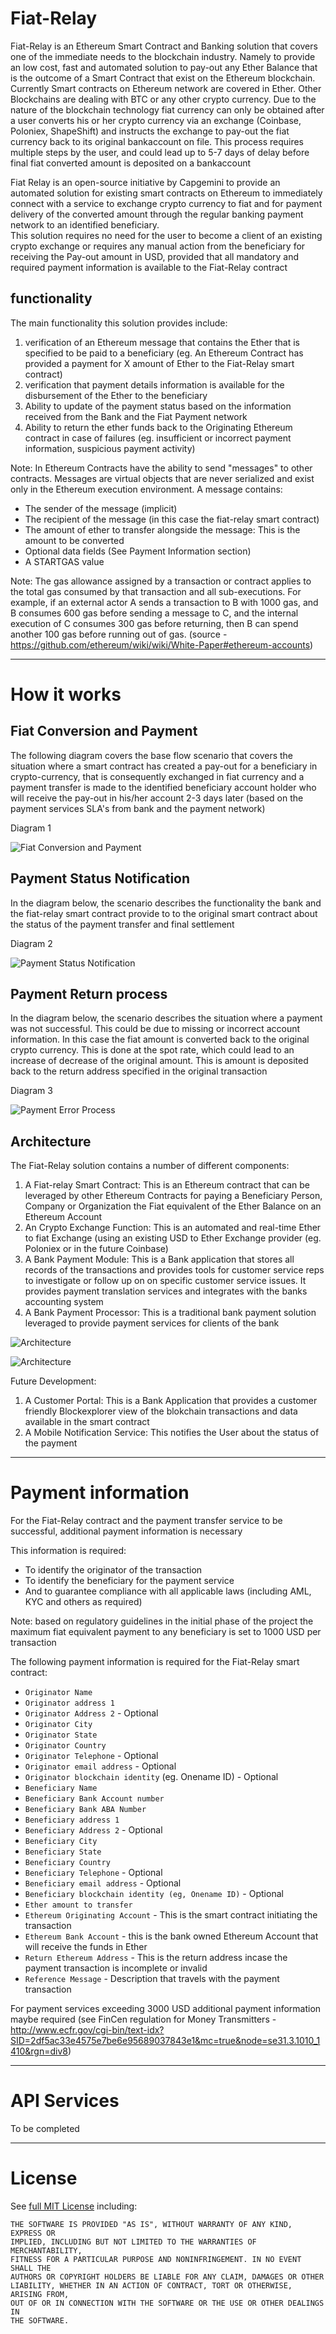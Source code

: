# Fiat-Relay

Fiat-Relay is an Ethereum Smart Contract and Banking solution that covers one of the immediate needs to the blockchain industry. Namely to provide an low cost, fast and automated solution to pay-out any Ether Balance that is the outcome of a Smart Contract that exist on the Ethereum blockchain.
Currently Smart contracts on Ethereum network are covered in Ether. Other Blockchains are dealing with BTC or any other crypto currency. Due to the nature of the blockchain technology fiat currency can only be obtained after a user converts his or her crypto currency via an exchange (Coinbase, Poloniex, ShapeShift) and instructs the exchange to pay-out the fiat currency back to its original bankaccount on file. This process requires multiple steps by the user, and could lead up to 5-7 days of delay before final fiat converted amount is deposited on a bankaccount

Fiat Relay is an open-source initiative by Capgemini to provide an automated solution for existing smart contracts on Ethereum to immediately connect with a service to exchange  crypto currency to fiat and for payment delivery of the converted amount  through the regular banking payment network to an identified beneficiary.  
This solution requires no need for the user to become a client of an existing crypto exchange or requires any manual action from the beneficiary for receiving the Pay-out amount in USD, provided that all mandatory and required payment information is available to the Fiat-Relay contract

## functionality
The main functionality this solution provides include:

1. verification of an Ethereum message that contains the Ether that is specified to be paid to a beneficiary
(eg. An Ethereum Contract has provided a payment for X amount of Ether to the Fiat-Relay smart contract)
1. verification that payment details information is available for the disbursement of the Ether to the beneficiary
1. Ability to update of the payment status based on the information received from the Bank and the Fiat Payment network
1. Ability to return the ether funds back to the Originating Ethereum contract in case of failures (eg. insufficient or incorrect payment information, suspicious payment activity)

Note: In Ethereum Contracts have the ability to send "messages" to other contracts. Messages are virtual objects that are never serialized and exist only in the Ethereum execution environment. A message contains:
* The sender of the message (implicit)
* The recipient of the message (in this case the fiat-relay smart contract)
* The amount of ether to transfer alongside the message: This is the amount to be converted
* Optional data fields (See Payment Information section)
* A STARTGAS value

Note: The gas allowance assigned by a transaction or contract applies to the total gas consumed by that transaction and all sub-executions. For example, if an external actor A sends a transaction to B with 1000 gas, and B consumes 600 gas before sending a message to C, and the internal execution of C consumes 300 gas before returning, then B can spend another 100 gas before running out of gas.
(source - https://github.com/ethereum/wiki/wiki/White-Paper#ethereum-accounts)

----

# How it works
## Fiat Conversion and Payment

The following diagram covers the base flow scenario that covers the situation where a smart contract has created a pay-out for a beneficiary in crypto-currency, that is consequently exchanged in fiat currency and a payment transfer is made to the identified beneficiary account holder who will receive the pay-out in his/her account 2-3 days later (based on the payment services SLA's from bank and the payment network)

Diagram 1

<img alt="Fiat Conversion and Payment" style="border-width:0" src="./Images/Fiatrelay1.png" /></a>

## Payment Status Notification
In the diagram below, the scenario describes the functionality the bank and the fiat-relay smart contract  provide to to the original smart contract about the status of the payment transfer and final settlement

Diagram 2

<img alt="Payment Status Notification" style="border-width:0" src="./Images/Fiatrelay2.png" /></a>


## Payment Return process
In the diagram below, the scenario describes the situation where a payment was not successful. This could be due to missing or incorrect account information. In this case the fiat amount is converted back to the original crypto currency. This is done at the spot rate, which could lead to an increase of decrease of the original amount. This is amount is deposited back to the return address specified in the original transaction

Diagram 3

<img alt="Payment Error Process" style="border-width:0" src="./Images/Fiatrelay3.png" /></a>


## Architecture

The Fiat-Relay solution contains a number of different components:

1. A Fiat-relay Smart Contract: This is an Ethereum contract that can be leveraged by other Ethereum Contracts for paying a Beneficiary Person, Company or Organization the Fiat equivalent of the Ether Balance on an Ethereum Account
1. An Crypto Exchange Function:  This is an automated and real-time Ether to fiat Exchange (using an existing USD to Ether Exchange provider (eg. Poloniex or in the future Coinbase)
1. A Bank Payment Module: This is a Bank application that stores all records of the transactions and provides tools for customer service reps to investigate or follow up on on specific customer service issues. It provides payment translation services and integrates with the banks accounting system
1. A Bank Payment Processor: This is a traditional bank payment solution leveraged to provide payment services for clients of the bank

<img alt="Architecture" style="border-width:0" src="./Images/Architecture.png" /> </a>

<img alt="Architecture" style="border-width:0" src="./Images/legend-architecture.png" /></a>


Future Development:
1. A Customer Portal: This is a Bank Application that provides a customer friendly Blockexplorer view of the blokchain transactions and data available in the smart contract
1. A Mobile Notification Service: This notifies the User about the status of the payment


----

# Payment information
For the Fiat-Relay contract and the payment transfer service to be successful, additional payment information is necessary

This information is required:
* To identify the originator of the transaction
* To identify the beneficiary for the payment service
* And to guarantee compliance with all applicable laws (including AML, KYC and others as required)

Note: based on regulatory guidelines in the initial phase of the project the maximum fiat equivalent payment to any beneficiary is set to 1000 USD per transaction


The following payment information is required for the Fiat-Relay smart contract:
* `Originator Name`
* `Originator address 1`
* `Originator Address 2` - Optional
* `Originator City`
* `Originator State`
* `Originator Country`
* `Originator Telephone` - Optional
* `Originator email address` - Optional
* `Originator blockchain identity` (eg. Onename ID) - Optional
* `Beneficiary Name`
* `Beneficiary Bank Account number`
* `Beneficiary Bank ABA Number`
* `Beneficiary address 1`
* `Beneficiary Address 2` - Optional
* `Beneficiary City`
* `Beneficiary State`
* `Beneficiary Country`
* `Beneficiary Telephone` - Optional
* `Beneficiary email address` - Optional
* `Beneficiary blockchain identity (eg, Onename ID)` - Optional
* `Ether amount to transfer`
* `Ethereum Originating Account` - This is the  smart contract initiating the transaction
* `Ethereum Bank Account` - this is the bank owned Ethereum Account that will receive the funds in Ether
* `Return Ethereum Address` - This is the return address incase the payment transaction is incomplete or invalid
* `Reference Message` - Description that travels with the payment transaction

For payment services exceeding 3000 USD additional payment information maybe required
(see  FinCen regulation for Money Transmitters -  http://www.ecfr.gov/cgi-bin/text-idx?SID=2df5ac33e4575e7be6e95689037843e1&mc=true&node=se31.3.1010_1410&rgn=div8)

----

# API Services

To be completed


----

# License

See [full MIT License](LICENSE) including:
```
THE SOFTWARE IS PROVIDED "AS IS", WITHOUT WARRANTY OF ANY KIND, EXPRESS OR
IMPLIED, INCLUDING BUT NOT LIMITED TO THE WARRANTIES OF MERCHANTABILITY,
FITNESS FOR A PARTICULAR PURPOSE AND NONINFRINGEMENT. IN NO EVENT SHALL THE
AUTHORS OR COPYRIGHT HOLDERS BE LIABLE FOR ANY CLAIM, DAMAGES OR OTHER
LIABILITY, WHETHER IN AN ACTION OF CONTRACT, TORT OR OTHERWISE, ARISING FROM,
OUT OF OR IN CONNECTION WITH THE SOFTWARE OR THE USE OR OTHER DEALINGS IN
THE SOFTWARE.
```
